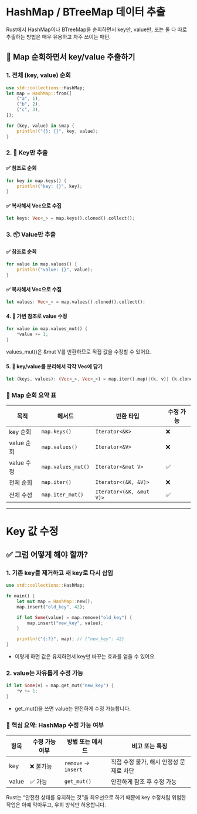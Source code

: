 # HashMap / BTreeMap 데이터 추출


Rust에서 HashMap이나 BTreeMap을 순회하면서 key만, value만, 또는 둘 다 따로 추출하는 방법은 매우 유용하고 자주 쓰이는 패턴.

## 🧠 Map 순회하면서 key/value 추출하기
### 1. 전체 (key, value) 순회
```rust
use std::collections::HashMap;
let map = HashMap::from([
    ("a", 1),
    ("b", 2),
    ("c", 3),
]);

for (key, value) in &map {
    println!("{}: {}", key, value);
}
```
### 2. 🔑 Key만 추출
#### ✅ 참조로 순회
```rust
for key in map.keys() {
    println!("key: {}", key);
}
```

#### ✅ 복사해서 Vec으로 수집
```rust
let keys: Vec<_> = map.keys().cloned().collect();
```


### 3. 📦 Value만 추출
#### ✅ 참조로 순회
```rust
for value in map.values() {
    println!("value: {}", value);
}
```

#### ✅ 복사해서 Vec으로 수집
```rust
let values: Vec<_> = map.values().cloned().collect();
```


#### 4. 🧪 가변 참조로 value 수정
```rust
for value in map.values_mut() {
    *value += 1;
}
```

values_mut()은 &mut V를 반환하므로
직접 값을 수정할 수 있어요.


#### 5. 🔄 key/value를 분리해서 각각 Vec에 담기
```rust
let (keys, values): (Vec<_>, Vec<_>) = map.iter().map(|(k, v)| (k.clone(), v.clone())).unzip();
```


### 🧠 Map 순회 요약 표
| 목적             | 메서드             | 반환 타입                  | 수정 가능 |
|------------------|--------------------|----------------------------|------------|
| key 순회         | `map.keys()`       | `Iterator<&K>`             | ❌         |
| value 순회       | `map.values()`     | `Iterator<&V>`             | ❌         |
| value 수정       | `map.values_mut()` | `Iterator<&mut V>`         | ✅         |
| 전체 순회        | `map.iter()`       | `Iterator<(&K, &V)>`       | ❌         |
| 전체 수정        | `map.iter_mut()`   | `Iterator<(&K, &mut V)>`   | ✅         |


---
# Key 값 수정

## ✅ 그럼 어떻게 해야 할까?

### 1. 기존 key를 제거하고 새 key로 다시 삽입
```rust
use std::collections::HashMap;

fn main() {
    let mut map = HashMap::new();
    map.insert("old_key", 42);

    if let Some(value) = map.remove("old_key") {
        map.insert("new_key", value);
    }

    println!("{:?}", map); // {"new_key": 42}
}
```

- 이렇게 하면 값은 유지하면서 key만 바꾸는 효과를 얻을 수 있어요.
### 2. value는 자유롭게 수정 가능
```rust
if let Some(v) = map.get_mut("new_key") {
    *v += 1;
}
```

- get_mut()을 쓰면 value는 안전하게 수정 가능합니다.

### 🔑 핵심 요약: HashMap 수정 가능 여부

| 항목         | 수정 가능 여부 | 방법 또는 메서드       | 비고 또는 특징                         |
|--------------|----------------|------------------------|----------------------------------------|
| key          | ❌ 불가능       | `remove` → `insert`    | 직접 수정 불가, 해시 안정성 문제로 차단 |
| value        | ✅ 가능         | `get_mut()`            | 안전하게 참조 후 수정 가능              |


Rust는 “안전한 상태를 유지하는 것”을 최우선으로 하기 때문에 key 수정처럼 위험한 작업은 아예 막아두고, 우회 방식만 허용합니다.



